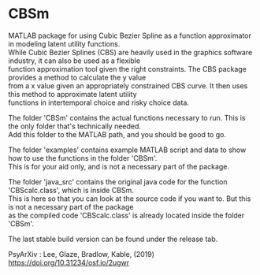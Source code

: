 # CBSm

MATLAB package for using Cubic Bezier Spline as a function approximator in modeling latent utility functions.  
While Cubic Bezier Splines (CBS) are heavily used in the graphics software industry, it can also be used as a flexible  
function approximation tool given the right constraints. The CBS package provides a method to calculate the y value  
from a x value given an appropriately constrained CBS curve. It then uses this method to approximate latent utility  
functions in intertemporal choice and risky choice data.  

The folder 'CBSm' contains the actual functions necessary to run. This is the only folder that's technically needed.  
Add this folder to the MATLAB path, and you should be good to go.

The folder 'examples' contains example MATLAB script and data to show how to use the functions in the folder 'CBSm'.  
This is for your aid only, and is not a necessary part of the package.

The folder 'java_src' contains the original java code for the function 'CBScalc.class', which is inside CBSm.  
This is here so that you can look at the source code if you want to. But this is not a necessary part of the package  
as the compiled code 'CBScalc.class' is already located inside the folder 'CBSm'.

The last stable build version can be found under the release tab.

PsyArXiv : Lee, Glaze, Bradlow, Kable, (2019) <https://doi.org/10.31234/osf.io/2ugwr>
